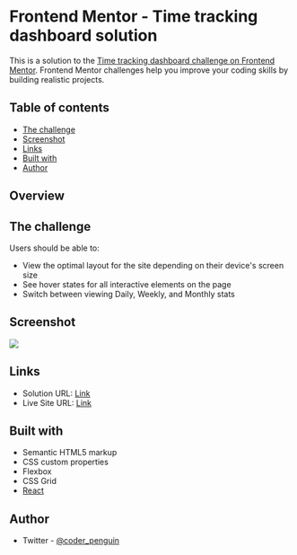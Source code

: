 # Frontend Mentor - Time tracking dashboard solution

This is a solution to the [Time tracking dashboard challenge on Frontend Mentor](https://www.frontendmentor.io/challenges/time-tracking-dashboard-UIQ7167Jw). Frontend Mentor challenges help you improve your coding skills by building realistic projects.

## Table of contents

- [The challenge](#the-challenge)
- [Screenshot](#screenshot)
- [Links](#links)
- [Built with](#built-with)
- [Author](#author)


## Overview

## The challenge

Users should be able to:

- View the optimal layout for the site depending on their device's screen size
- See hover states for all interactive elements on the page
- Switch between viewing Daily, Weekly, and Monthly stats

## Screenshot

![](./screenshot.jpg)

## Links

- Solution URL: [Link](https://github.com/stanochka/time-tracking-dashboard-main)
- Live Site URL: [Link](https://compassionate-kepler-7158e6.netlify.app)


## Built with

- Semantic HTML5 markup
- CSS custom properties
- Flexbox
- CSS Grid
- [React](https://reactjs.org/)

## Author

- Twitter - [@coder_penguin](https://www.twitter.com/coder_penguin)
